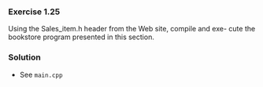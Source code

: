 ### Exercise 1.25

Using the Sales_item.h header from the Web site, compile and exe-
cute the bookstore program presented in this section.

### Solution

* See `main.cpp`
